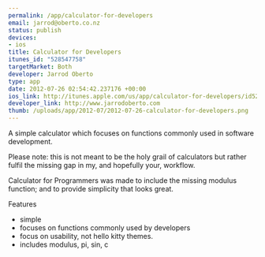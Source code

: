 ```yaml
--- 
permalink: /app/calculator-for-developers
email: jarrod@oberto.co.nz
status: publish
devices: 
- ios
title: Calculator for Developers
itunes_id: "528547758"
targetMarket: Both
developer: Jarrod Oberto
type: app
date: 2012-07-26 02:54:42.237176 +00:00
ios_link: http://itunes.apple.com/us/app/calculator-for-developers/id528547758?ls=1%26mt=8
developer_link: http://www.jarrodoberto.com
thumb: /uploads/app/2012-07/2012-07-26-calculator-for-developers.png
---
```


A simple calculator which focuses on functions commonly used in software development. 

Please note: this is not meant to be the holy grail of calculators but rather fulfil the missing gap in my, and hopefully your, workflow. 

Calculator for Programmers was made to include the missing modulus function; and to provide simplicity that looks great. 

Features 
- simple 
- focuses on functions commonly used by developers 
- focus on usability, not hello kitty themes. 
- includes modulus, pi, sin, c
